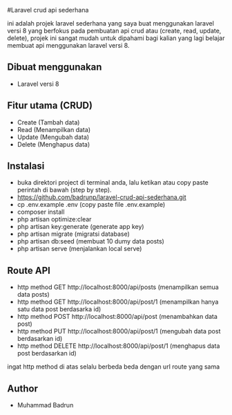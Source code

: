 #Laravel crud api sederhana

ini adalah projek laravel sederhana yang saya buat menggunakan laravel versi 8 yang berfokus pada pembuatan api crud atau (create, read, update, delete), projek ini sangat mudah untuk dipahami bagi kalian yang lagi belajar membuat api menggunakan laravel versi 8.

## Dibuat menggunakan
- Laravel versi 8

## Fitur utama (CRUD)
- Create (Tambah data)
- Read (Menampilkan data)
- Update (Mengubah data)
- Delete (Menghapus data)

## Instalasi 
- buka direktori project di terminal anda, lalu ketikan atau copy paste perintah di bawah (step by step).
- https://github.com/badrunp/laravel-crud-api-sederhana.git
- cp .env.example .env (copy paste file .env.example)
- composer install
- php artisan optimize:clear 
- php artisan key:generate (generate app key)
- php artisan migrate (migratsi database)
- php artisan db:seed (membuat 10 dumy data posts)
- php artisan serve (menjalankan local serve)

## Route API
- http method GET http://localhost:8000/api/posts (menampilkan semua data posts)
- http method GET http://localhost:8000/api/post/1 (menampilkan hanya satu data post berdasarka id)
- http method POST http://localhost:8000/api/post (menambahkan data post)
- http method PUT http://localhost:8000/api/post/1 (mengubah data post berdasarkan id)
- http method DELETE http://localhost:8000/api/post/1 (menghapus data post berdasarkan id)

ingat http method di atas selalu berbeda beda dengan url route yang sama

## Author 
- Muhammad Badrun




